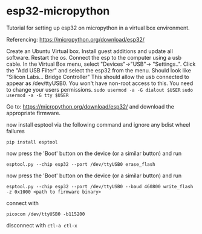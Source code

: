 # esp32-micropython
Tutorial for setting up esp32 on micropython in a virtual box environment.

Referencing: https://micropython.org/download/esp32/

Create an Ubuntu Virtual box.  Install guest additions and update all software. Restart the os.
Connect the esp to the computer using a usb cable.
In the Virtual Box menu, select "Devices"->"USB"-> "Settings..". 
Click the "Add USB Filter" and select the esp32 from the menu.  Should look like "Silicon Labs... Bridge Controller"
This should allow the usb connected to appear as /dev/ttyUSB0.
You won't have non-root access to this.  You need to change your users permissions.
```sudo usermod -a -G dialout $USER```
```sudo usermod -a -G tty $USER```

Go to: https://micropython.org/download/esp32/ and download the appropriate firmware.

now install esptool via the following command and ignore any bdist wheel failures
```
pip install esptool
``` 

now press the 'Boot' button on the device (or a similar button) and run
```
esptool.py --chip esp32 --port /dev/ttyUSB0 erase_flash
```

now press the 'Boot' button on the device (or a similar button) and run
```
esptool.py --chip esp32 --port /dev/ttyUSB0 --baud 460800 write_flash -z 0x1000 <path to firmware binary>
```

connect with

`picocom /dev/ttyUSB0 -b115200`

disconnect with
`ctl-a ctl-x`
